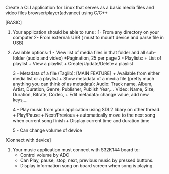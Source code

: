 Create a CLI application for Linux that serves as a basic media files and video files browser/player(advance) using C/C++

[BASIC]
1. Your application should be able to runs :
	1- From any directory on your computer
	2- From external: USB ( must to mount device and parse file in USB) 

2. Avaiable options:
	1 - View list of media files in that folder and all sub-folder (audio and video)
		+Pagination, 25 per page
	2 - Playlists:
		+ List of playlist
		+ View a playlist
		+ Create/Update/Delete a playlist

	3 - Metadata of a file (Taglib): 
	[MAIN FEATURE]
		+ Available from either media list or a playlist
		+ Show metadata of a media file (pretty much anything you can think of as metadata): 
			Audio: Track name, Album, Artist, Duration, Genre, Publisher, Publish Year,...
			Video: Name, Size, Duration, Bitrate, Codec, 
		+ Edit metadata: change value, add new keys,...
 
	4 - Play music from your application using SDL2 libary on other thread.
		+ Play/Pause
		+ Next/Previous
		+ automatically move to the next song when current song finish
		+ Display current time and duration time

	5 - Can change volume of device

[Connect with device]
1. Your music application must connect with S32K144 board to:
    + Control volume by ADC 
    + Can Play, pause, stop, next, previous music by pressed buttons.
    + Display information song on board screen when song is playing.

